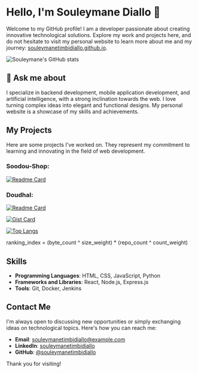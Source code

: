 # Hello, I'm Souleymane Diallo 👋

Welcome to my GitHub profile! I am a developer passionate about creating innovative technological solutions. Explore my work and projects here, and do not hesitate to visit my personal website to learn more about me and my journey: [souleymanetimbidiallo.github.io](https://souleymanetimbidiallo.github.io/).

![Souleymane's GitHub stats](https://github-readme-stats.vercel.app/api?username=souleymanetimbidiallo&show_icons=true&theme=transparent)

## 💬 Ask me about

I specialize in backend development, mobile application development, and artificial intelligence, with a strong inclination towards the web. I love turning complex ideas into elegant and functional designs. My personal website is a showcase of my skills and achievements.

## My Projects

Here are some projects I've worked on. They represent my commitment to learning and innovating in the field of web development.

### Soodou-Shop: 
[![Readme Card](https://github-readme-stats.vercel.app/api/pin/?username=souleymanetimbidiallo&repo=soodou-shop)](https://github.com/souleymanetimbidiallo/soodou-shop)
### Doudhal: 
[![Readme Card](https://github-readme-stats.vercel.app/api/pin/?username=souleymanetimbidiallo&repo=doudhal)](https://github.com/souleymanetimbidiallo/doudhal)

[![Gist Card](https://github-readme-stats.vercel.app/api/gist?id=bbfce31e0217a3689c8d961a356cb10d)](https://gist.github.com/Yizack/bbfce31e0217a3689c8d961a356cb10d/)

[![Top Langs](https://github-readme-stats.vercel.app/api/top-langs/?username=souleymanetimbidiallo)](https://github.com/anuraghazra/github-readme-stats)

ranking_index = (byte_count ^ size_weight) * (repo_count ^ count_weight)

## Skills

- **Programming Languages**: HTML, CSS, JavaScript, Python
- **Frameworks and Libraries**: React, Node.js, Express.js
- **Tools**: Git, Docker, Jenkins

## Contact Me

I'm always open to discussing new opportunities or simply exchanging ideas on technological topics. Here's how you can reach me:

- **Email**: [souleymanetimbidiallo@example.com](mailto:souleymanetimbidiallo@gmail.com)
- **LinkedIn**: [souleymanetimbidiallo](https://www.linkedin.com/in/souleymanetimbidiallo/)
- **GitHub**: [@souleymanetimbidiallo](https://github.com/souleymanetimbidiallo)

Thank you for visiting!
